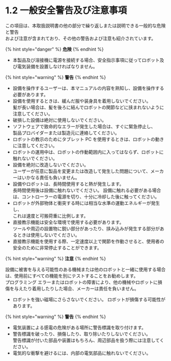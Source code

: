 # 1.2 一般安全警告及び注意事項

この項目は、本取扱説明書の他の部分で繰り返しまたは説明できる一般的な危険と警告\
および注意が含まれており、その他の警告および注意も紹介されています。

{% hint style="danger" %}
**危険**
{% endhint %}

* 本製品及び溶接機に電源を接続する場合、安全指示事項に従ってロボット及び電気装備を設置しなければなりません。

{% hint style="warning" %}
**警告**
{% endhint %}

* 設備を操作するユーザーは、本マニュアルの内容を熟知し、設備を操作する必要があります。
* 設備を使用するときは、緩んだ服や装身具を着用しないでください。\
  髪が長い場合は、髪を後ろに結んでロボットの関節などに挟まれないように注意してください。
* 破損した設備は絶対に使用しないでください。
* ソフトウェアで致命的なエラーが発生した場合は、すぐに緊急停止し、\
  製品プロバイダーまたは製造元に連絡してください。
* ロボットの教示のためにタブレット PC を使用するときは、ロボットの動きに注意してください。
* ロボットの運用中は、ロボットの作動範囲内に入ってはならず、ロボットに触れないでください。
* 設備を絶対に改造しないでください。\
  ユーザーが任意に製品を変更または改造して発生した問題について、メーカーはいかなる責任も負いません。
* 設備やロボットは、長時間使用すると熱が発生します。\
  長時間使用後は設備に触れないでください。 設備に触れる必要がある場合は、コントローラーの電源を切り、十分に冷却した後に触ってください。
* ロボットが外部物体と衝突する時には相当な水準の運動エネルギーが発生し、\
  これは速度と可搬荷重に比例します。
* 直接教示機能は安全な環境で使用する必要があります。\
  ツールや周辺の設置物に鋭い部分があったり、挟み込みが発生する部分があるときは使用しないでください。
* 直接教示機能を使用する際、一定速度以上で関節を作動させると、使用者の安全のために非常停止することができます。

{% hint style="warning" %}
**注意**
{% endhint %}

設備に被害を与える可能性のある機械または他のロボットと一緒に使用する場合は、使用前にすべての機能を別にテストすることをお勧めします。\
プログラミング エラーまたはロボットの障害により、他の機械やロボットに損傷を与えたり着用したりした場合、メーカーは責任を負いません。

* ロボットを強い磁場にさらさないでください。 ロボットが損傷する可能性があります。

{% hint style="warning" %}
**警告**
{% endhint %}

* 電気装置による感電の危険がある場所に警告標識を取り付けます。
* 警告標識を破ったり、損傷したり、取り除いたりしないでください。\
  警告標識が付いた部品や装置はもちろん、周辺部品を扱う際には注意してください。
* 電気的な衝撃を避けるには、内部の電気部品に触れないでください。
